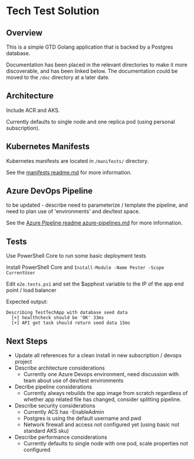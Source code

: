 # Tech Test Solution

## Overview

This is a simple GTD Golang application that is backed by a Postgres database.

Documentation has been placed in the relevant directories to make it more discoverable, and has been linked below. The documentation could be moved to the `/doc` directory at a later date.

## Architecture

Include ACR and AKS.

Currently defaults to single node and one replica pod (using personal subscription).

## Kubernetes Manifests

Kubernetes manifests are located in `/manifests/` directory.

See the [manifests readme.md](/manifests/readme.md) for more information.

## Azure DevOps Pipeline

to be updated - describe need to parameterize / template the pipeline, and need to plan use of 'environments' and dev/test space.

See the [Azure Pipeline readme azure-pipelines.md](azure-pipelines.md) for more information.

## Tests

Use PowerShell Core to run some basic deployment tests

Install PowerShell Core and `Install-Module -Name Pester -Scope CurrentUser`

Edit `e2e.tests.ps1` and set the $apphost variable to the IP of the app end point / load balancer

Expected output:

```
Describing TestTechApp with database seed data
  [+] healthcheck should be 'OK' 33ms
  [+] API get task should return seed data 15ms
```

## Next Steps

- Update all references for a clean install in new subscription / devops project
- Describe architecture considerations
  - Currently one Azure Devops environment, need discussion with team about use of dev/test environments
- Decribe pipeline considerations
  - Currently always rebuilds the app image from scratch regardless of whether app related file has changed, consider splitting pipeline.
- Describe security considerations
  - Currently ACS has -EnableAdmin
  - Postgres is using the default username and pwd
  - Network firewall and access not configured yet (using basic not standard AKS sku)
- Describe performance considerations
  - Currently defaults to single node with one pod, scale properties not configured
